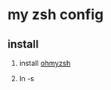 # my zsh config

## install

1. install [ohmyzsh](https://github.com/ohmyzsh/ohmyzsh/wiki/Installing-ZSH)

2. ln -s 

